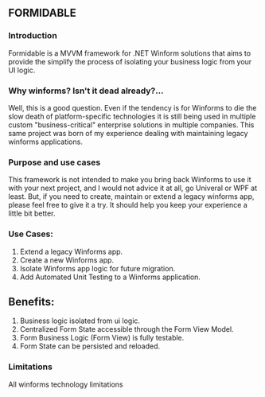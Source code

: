 FORMIDABLE
------------------

### Introduction
Formidable is a MVVM framework for .NET Winform solutions that aims to provide the simplify the process of isolating your business logic from your UI logic. 

### Why winforms? Isn't it dead already?...
Well, this is a good question. Even if the tendency is for Winforms to die the slow death of platform-specific technologies it is still being used in multiple custom "business-critical" enterprise solutions in multiple companies. This same project was born of my experience dealing with maintaining legacy winforms applications.

### Purpose and use cases
This framework is not intended to make you bring back Winforms to use it with your next project, and I would not advice it at all, go Univeral or WPF at least. But, if you need to create, maintain or extend a legacy winforms app, please feel free to give it a try. It should help you keep your experience a little bit better.

### Use Cases:
1. Extend a legacy Winforms app.
2. Create a new Winforms app.
3. Isolate Winforms app logic for future migration.
4. Add Automated Unit Testing to a Winforms application.

## Benefits:
1. Business logic isolated from ui logic.
2. Centralized Form State accessible through the Form View Model.
3. Form Business Logic (Form View) is fully testable.
4. Form State can be persisted and reloaded. 

### Limitations
All winforms technology limitations